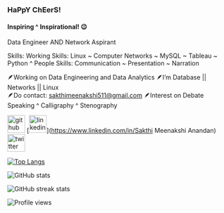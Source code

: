 ### HaPpY ChEerS!
#### Inspiring ^ Inspirational! 😉
Data Engineer AND Network Aspirant

Skills: Working Skills: Linux ~ Computer Networks ~ MySQL ~ Tableau ~ Python ^ People Skills: Communication ~ Presentation ~ Narration

🪶Working on Data Engineering and Data Analytics 
🪶I’m  Database || Networks || Linux  
🪶Do contact: sakthimeenakshi511@gmail.com 
🪶Interest on Debate Speaking ^ Calligraphy ^ Stenography  

[<img src='https://cdn.jsdelivr.net/npm/simple-icons@3.0.1/icons/github.svg' alt='github' height='40'>](https://github.com/Sakthi511)  [<img src='https://cdn.jsdelivr.net/npm/simple-icons@3.0.1/icons/linkedin.svg' alt='linkedin' height='40'>](https://www.linkedin.com/in/Sakthi Meenakshi Anandan)  [<img src='https://cdn.jsdelivr.net/npm/simple-icons@3.0.1/icons/twitter.svg' alt='twitter' height='40'>](https://twitter.com/@SAKTHIMEENASHI)  

[![Top Langs](https://github-readme-stats.vercel.app/api/top-langs/?username=Sakthi511)](https://github.com/anuraghazra/github-readme-stats)

![GitHub stats](https://github-readme-stats.vercel.app/api?username=Sakthi511&show_icons=true)  

![GitHub streak stats](https://streak-stats.demolab.com/?user=Sakthi511)  

![Profile views](https://gpvc.arturio.dev/Sakthi511)  
